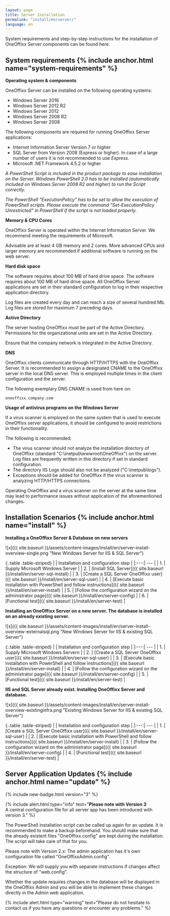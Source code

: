 ```yaml
---
layout: page
title: Server Installation
permalink: "install/en/server/"
language: en
---
```


System requirements and step-by-step instructions for the installation of OneOffixx Server components can be found here.

## <i class="fa fa-wrench" aria-hidden="true"></i> System requirements {% include anchor.html name="system-requirements" %}

__Operating system & components__

OneOffixx Server can be installed on the following operating systems:

* Windows Server 2016
* Windows Server 2012 R2
* Windows Server 2012
* Windows Server 2008 R2
* Windows Server 2008

The following components are required for running OneOffixx Server applications:

* Internet Information Server Version 7 or higher
* SQL Server from Version 2008 (Express or higher). In case of a large number of users it is not recommended to use *Express*.
* Microsoft .NET Framework 4.5.2 or higher

*A PowerShell Script is included in the product package to ease installation on the Server. Windows PowerShell 2.0 has to be installed (automatically included on Windows Server 2008 R2 and higher) to run the Script correctly.*

*The PowerShell "ExecutionPolicy" has to be set to allow the execution of PowerShell scripts. Please execute the command "Set-ExecutionPolicy Unrestricted" in PowerShell if the script is not loaded properly.*

__Memory & CPU Cores__

OneOffixx Server is operated within the Internet Information Server. We recommend meeting the requirements of Microsoft.

Advisable are at least 4 GB memory and 2 cores. More advanced CPUs and larger memory are recommended if additional software is running on the web server.

__Hard disk space__

The software requires about 100 MB of hard drive space. The software requires about 100 MB of hard drive space. All OneOffixx Server applications are set in their standard configuration to log in their respective application directory.

Log files are created every day and can reach a size of several hundred Mb. Log files are stored for maximum 7 preceding days.

__Active Directory__

The server hosting OneOffixx must be part of the Active Directory. Permissions for the organizational units are set in the Active Directory.

Ensure that the company network is integrated in the Active Directory.

__DNS__

OneOffixx clients communicate through HTTP/HTTPS with the OneOffixx Server. It is recommended to assign a designated CNAME to the OneOffixx server in the local DNS server. This is employed multiple times in the client configuration and the server.

The following exemplary DNS CNAME is used from here on:

    oneoffixx.company.com

__Usage of antivirus programs on the Windows Server__

If a virus scanner is employed on the same system that is used to execute OneOffixx server applications, it should be configured to avoid restrictions in their functionality.

The following is recommended:

* The virus scanner should not analyze the installation directory of OneOffixx (standard "C:\inetpub\wwwroot\OneOffixx") on the server. Log files are frequently written in this directory if set in standard configuration.
* The directory IIS Logs should also not be analyzed ("C:\inetpub\logs").
* Exceptions should be added for OneOffixx if the virus scanner is analyzing HTTP/HTTPS connections.

Operating OneOffixx and a virus scanner on the server at the same time may lead to performance issues without application of the aforementioned changes.

## <i class="fa fa-cogs" aria-hidden="true"></i> Installation Scenarios {% include anchor.html name="install" %}

__Installing a OneOffixx Server & Database on new servers__

![x]({{ site.baseurl }}/assets/content-images/install/en/server-install-overview-single.png "New Windows Server for IIS & SQL Server")

{:.table .table-striped}
|     | Installation and configuration step | 
|:---:| --- |
| 1.  | Supply Microsoft Windows Server |
| 2.  | [Install SQL Server]({{ site.baseurl }}/install/en/server-sql-install) |
| 3.  | [Create a SQL Server OneOffixx user]({{ site.baseurl }}/install/en/server-sql-user) |
| 4.  | [Execute basic installation with PowerShell and follow instructions]({{ site.baseurl }}/install/en/server-install) |
| 5.  | [Follow the configuration wizard on the administrator page]({{ site.baseurl }}/install/en/server-config) |
| 6.  | [Functional test]({{ site.baseurl }}/install/en/server-test) |

__Installing an OneOffixx Server on a new server. The database is installed on an already existing server.__

![x]({{ site.baseurl }}/assets/content-images/install/en/server-install-overview-externalsql.png "New Windows Server for IIS & existing SQL Server")

{:.table .table-striped}
|     | Installation and configuration step | 
|:---:| --- |
| 1.  | Supply Microsoft Windows Servern | 
| 2.  | [Create a SQL Server OneOffixx user]({{ site.baseurl }}/install/en/server-sql-user) |
| 3.  | [Execute basic installation with PowerShell and follow instructions]({{ site.baseurl }}/install/en/server-install) |
| 4.  | [Follow the configuration wizard on the administrator page]({{ site.baseurl }}/install/en/server-config) |
| 5.  | [Functional test]({{ site.baseurl }}/install/en/server-test) |

__IIS and SQL Server already exist. Installing OneOffixx Server and database.__

![x]({{ site.baseurl }}/assets/content-images/install/en/server-install-overview-existinginfra.png "Existing Windows Server for IIS & existing SQL Server")

{:.table .table-striped}
|     | Installation and configuration step | 
|:---:| --- |
| 1.  | [Create a SQL Server OneOffixx user]({{ site.baseurl }}/install/en/server-sql-user) |
| 2.  | [Execute basic installation with PowerShell and follow instructions]({{ site.baseurl }}/install/en/server-install) |
| 3.  | [Follow the configuration wizard on the administrator page]({{ site.baseurl }}/install/en/server-config) |
| 4.  | [Functional test]({{ site.baseurl }}/install/en/server-test) |

## <i class="fa fa-refresh" aria-hidden="true"></i> Server Application Updates {% include anchor.html name="update" %}

{% include new-badge.html version="3" %}

{% include alert.html type="info" text="<b>Please note with Version 3</b><br/>A central configuration file for all server app has been introduced with version 3." %}

The PowerShell installation script can be called up again for an update. It is recommended to make a backup beforehand. You should make sure that the already existent files "OneOffixx.config" are kept during the installation. The script will take care of that for you.

Please note with Version 2.x: The admin application has it's own configuration file called "OneOffixxAdmin.config". 

Exception: We will supply you with separate instructions if changes affect the structure of "web.config".

Whether the update requires changes in the database will be displayed in the OneOffixx Admin and you will be able to implement these changes directly in the Admin web application.

{% include alert.html type="warning" text="Please do not hesitate to contact us if you have any questions or encounter any problems." %}
